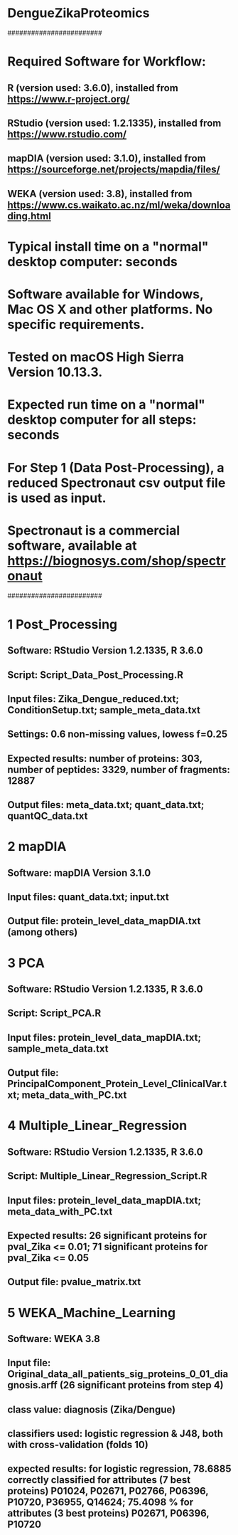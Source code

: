 # DengueZikaProteomics

########################

# Required Software for Workflow:
## R (version used: 3.6.0), installed from https://www.r-project.org/
## RStudio (version used: 1.2.1335), installed from https://www.rstudio.com/
## mapDIA (version used: 3.1.0), installed from https://sourceforge.net/projects/mapdia/files/
## WEKA (version used: 3.8), installed from https://www.cs.waikato.ac.nz/ml/weka/downloading.html

# Typical install time on a "normal" desktop computer: seconds
# Software available for Windows, Mac OS X and other platforms. No specific requirements.
# Tested on macOS High Sierra Version 10.13.3.

# Expected run time on a "normal" desktop computer for all steps: seconds

# For Step 1 (Data Post-Processing), a reduced Spectronaut csv output file is used as input. 
# Spectronaut is a commercial software, available at https://biognosys.com/shop/spectronaut

########################

# 1 Post_Processing
## Software: RStudio Version 1.2.1335, R 3.6.0
## Script: Script_Data_Post_Processing.R
## Input files: Zika_Dengue_reduced.txt; ConditionSetup.txt; sample_meta_data.txt
## Settings: 0.6 non-missing values, lowess f=0.25
## Expected results: number of proteins: 303, number of peptides: 3329, number of fragments: 12887
## Output files: meta_data.txt; quant_data.txt; quantQC_data.txt

# 2 mapDIA
## Software: mapDIA Version 3.1.0
## Input files: quant_data.txt; input.txt
## Output file: protein_level_data_mapDIA.txt (among others)

# 3 PCA 
## Software: RStudio Version 1.2.1335, R 3.6.0
## Script: Script_PCA.R
## Input files: protein_level_data_mapDIA.txt; sample_meta_data.txt
## Output file: PrincipalComponent_Protein_Level_ClinicalVar.txt; meta_data_with_PC.txt

# 4 Multiple_Linear_Regression
## Software: RStudio Version 1.2.1335, R 3.6.0
## Script: Multiple_Linear_Regression_Script.R
## Input files: protein_level_data_mapDIA.txt; meta_data_with_PC.txt
## Expected results: 26 significant proteins for pval_Zika <= 0.01; 71 significant proteins for pval_Zika <= 0.05
## Output file: pvalue_matrix.txt

# 5 WEKA_Machine_Learning
## Software: WEKA 3.8
## Input file: Original_data_all_patients_sig_proteins_0_01_diagnosis.arff (26 significant proteins from step 4)
## class value: diagnosis (Zika/Dengue)
## classifiers used: logistic regression & J48, both with cross-validation (folds 10)
## expected results: for logistic regression, 78.6885 correctly classified for attributes (7 best proteins) P01024, P02671, P02766, P06396, P10720, P36955, Q14624; 75.4098 % for attributes (3 best proteins) P02671, P06396, P10720        
